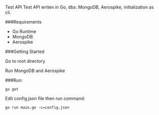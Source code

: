 Test API
Test API writen in Go, dbs: MongoDB, Aerospike, initialization as cli.

###Requirements

* Go Runtime
* MongoDB
* Aerospike

###Getting Started

Go to root directory

Run MongoDB and Aerospike

###Run:

```
go get
```

Edit config.json file then run command:
```
go run main.go -c=config.json
```
